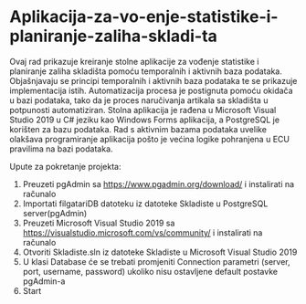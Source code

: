 # Aplikacija-za-vo-enje-statistike-i-planiranje-zaliha-skladi-ta
Ovaj rad prikazuje kreiranje stolne aplikacije za vođenje statistike i planiranje zaliha skladišta pomoću temporalnih i aktivnih baza podataka. Objašnjavaju se principi temporalnih i aktivnih baza podataka te se prikazuje implementacija istih. Automatizacija procesa je postignuta pomoću okidača u bazi podataka, tako da je proces naručivanja artikala sa skladišta u potpunosti automatiziran. Stolna aplikacija je rađena u Microsoft Visual Studio 2019 u C# jeziku kao Windows Forms aplikacija, a PostgreSQL je korišten za bazu podataka. Rad s aktivnim bazama podataka uvelike olakšava programiranje aplikacija pošto je većina logike pohranjena u ECU pravilima na bazi podataka.

Upute za pokretanje projekta:
1. Preuzeti pgAdmin sa https://www.pgadmin.org/download/ i instalirati na računalo
2. Importati filgatariDB datoteku iz datoteke Skladiste u PostgreSQL server(pgAdmin)
3. Preuzeti Microsoft Visual Studio 2019 sa https://visualstudio.microsoft.com/vs/community/ 
   i instalirati na računalo
4. Otvoriti Skladiste.sln iz datoteke Skladiste u Microsoft Visual Studio 2019
5. U klasi Database će se trebati promjeniti Connection parametri (server, port, username, password) 
   ukoliko nisu ostavljene default postavke pgAdmin-a
6. Start
